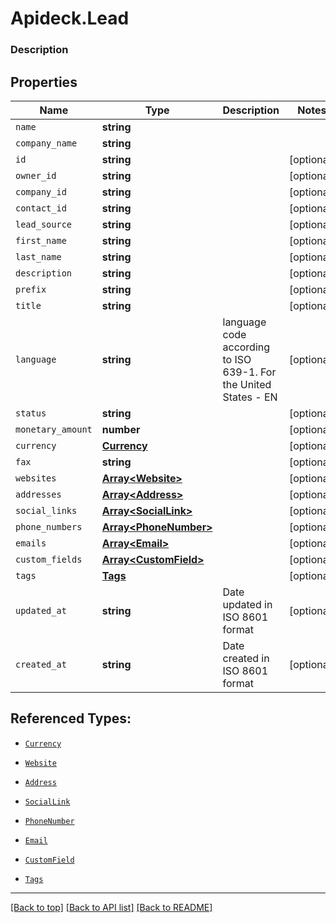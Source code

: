 # Apideck.Lead

### Description

## Properties
Name | Type | Description | Notes
------------ | ------------- | ------------- | -------------
`name` | **string** |  | 
`company_name` | **string** |  | 
`id` | **string** |  | [optional] 
`owner_id` | **string** |  | [optional] 
`company_id` | **string** |  | [optional] 
`contact_id` | **string** |  | [optional] 
`lead_source` | **string** |  | [optional] 
`first_name` | **string** |  | [optional] 
`last_name` | **string** |  | [optional] 
`description` | **string** |  | [optional] 
`prefix` | **string** |  | [optional] 
`title` | **string** |  | [optional] 
`language` | **string** | language code according to ISO 639-1. For the United States - EN | [optional] 
`status` | **string** |  | [optional] 
`monetary_amount` | **number** |  | [optional] 
`currency` | [**Currency**](Currency.md) |  | [optional] 
`fax` | **string** |  | [optional] 
`websites` | [**Array&lt;Website&gt;**](Website.md) |  | [optional] 
`addresses` | [**Array&lt;Address&gt;**](Address.md) |  | [optional] 
`social_links` | [**Array&lt;SocialLink&gt;**](SocialLink.md) |  | [optional] 
`phone_numbers` | [**Array&lt;PhoneNumber&gt;**](PhoneNumber.md) |  | [optional] 
`emails` | [**Array&lt;Email&gt;**](Email.md) |  | [optional] 
`custom_fields` | [**Array&lt;CustomField&gt;**](CustomField.md) |  | [optional] 
`tags` | [**Tags**](Tags.md) |  | [optional] 
`updated_at` | **string** | Date updated in ISO 8601 format | [optional] 
`created_at` | **string** | Date created in ISO 8601 format | [optional] 





## Referenced Types:















* [`Currency`](Currency.md)

* [`Website`](Website.md)
* [`Address`](Address.md)
* [`SocialLink`](SocialLink.md)
* [`PhoneNumber`](PhoneNumber.md)
* [`Email`](Email.md)
* [`CustomField`](CustomField.md)
* [`Tags`](Tags.md)



---

[[Back to top]](#) [[Back to API list]](../../../../README.md#documentation-for-api-endpoints) [[Back to README]](../../../../README.md)


